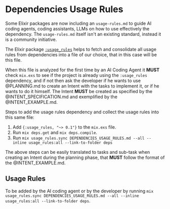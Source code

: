 # Dependencies Usage Rules

Some Elixir packages are now including an `usage-rules.md` to guide AI coding agents, coding assistants, LLMs on how to use effectively the dependency. The `usage-rules.md` itself isn't an existing standard, instead it is a community initiative.

The Elixir package [`:usage_rules`](https://hexdocs.pm/usage_rules/readme.html) helps to fetch and consolidate all usage rules from dependencies into a file of our choice, that in this case will be this file.

When this file is analyzed for the first time by an AI Coding Agent it **MUST** check `mix.exs` to see if the project is already using the `:usage_rules` dependency, and if not then ask the developer if he wants to use @PLANNING.md to create an Intent with the tasks to implement it, or if he wants to do it himself. The Intent **MUST** be created as specified by the @INTENT_SPECIFICATION.md and exemplified by the @INTENT_EXAMPLE.md.

Steps to add the usage rules dependency and collect the usage rules into this same file:

1. Add `{:usage_rules, "~> 0.1"}` to the `mix.exs` file.
2. Run `mix deps.get` and `mix deps.compile`.
3. Run `mix usage_rules.sync DEPENDENCIES_USAGE_RULES.md --all --inline usage_rules:all --link-to-folder deps`

The above steps can be easily translated to tasks and sub-task when creating an Intent during the planning phase, that **MUST** follow the format of the @INTENT_EXAMPLE.md.

## Usage Rules

To be added by the AI coding agent or by the developer by running `mix usage_rules.sync DEPENDENCIES_USAGE_RULES.md --all --inline usage_rules:all --link-to-folder deps`.
